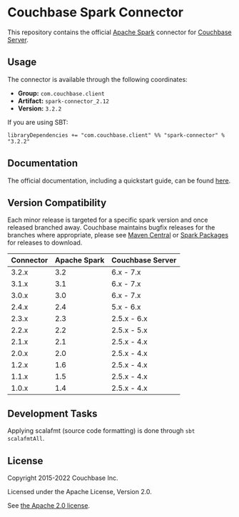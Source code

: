 # Couchbase Spark Connector

This repository contains the official [Apache Spark](https://spark.apache.org/) connector for [Couchbase Server](https://couchbase.com).

## Usage

The connector is available through the following coordinates:

 - **Group:** `com.couchbase.client`
 - **Artifact:** `spark-connector_2.12`
 - **Version:** `3.2.2` 

If you are using SBT:

```
libraryDependencies += "com.couchbase.client" %% "spark-connector" % "3.2.2"
```

## Documentation
The official documentation, including a quickstart guide, can be found [here](https://docs.couchbase.com/spark-connector/3.2/index.html).

## Version Compatibility

Each minor release is targeted for a specific spark version and once released
branched away. Couchbase maintains bugfix releases for the branches where
appropriate, please see [Maven Central](http://search.maven.org/#search%7Cga%7C1%7Ccom.couchbase.client.spark)
or [Spark Packages](http://spark-packages.org/package/couchbase/couchbase-spark-connector) for releases to download.

| Connector | Apache Spark | Couchbase Server |
| ----- | ------------ | ---------------- |
| 3.2.x | 3.2          | 6.x - 7.x        |
| 3.1.x | 3.1          | 6.x - 7.x        |
| 3.0.x | 3.0          | 6.x - 7.x        |
| 2.4.x | 2.4          | 5.x - 6.x        |
| 2.3.x | 2.3          | 2.5.x - 6.x      |
| 2.2.x | 2.2          | 2.5.x - 5.x      |
| 2.1.x | 2.1          | 2.5.x - 4.x      |
| 2.0.x | 2.0          | 2.5.x - 4.x      |
| 1.2.x | 1.6          | 2.5.x - 4.x      |
| 1.1.x | 1.5          | 2.5.x - 4.x      |
| 1.0.x | 1.4          | 2.5.x - 4.x      |

## Development Tasks

Applying scalafmt (source code formatting) is done through `sbt scalafmtAll`.

## License
Copyright 2015-2022 Couchbase Inc.

Licensed under the Apache License, Version 2.0.

See [the Apache 2.0 license](http://www.apache.org/licenses/LICENSE-2.0).